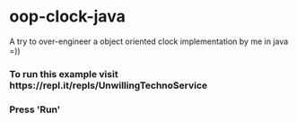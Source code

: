 # oop-clock-java
A try to over-engineer a object oriented clock implementation by me in java =))

<h3> To run this example visit https://repl.it/repls/UnwillingTechnoService </h3>
<h3> Press 'Run' </h3>  





